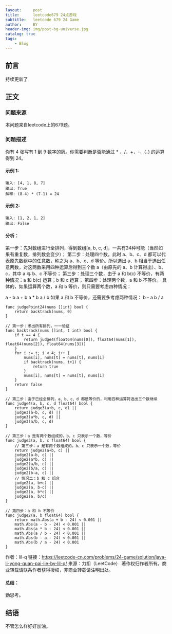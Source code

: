 ```yaml
---
layout:     post
title:      leetcode679 24点游戏
subtitle:   leetcode 679 24 Game
author:     BY
header-img: img/post-bg-universe.jpg
catalog: true
tags:
    - Blog
---
```



## 前言

持续更新了

## 正文

### 问题来源

本问题来自leetcode上的679题。 

### 问题描述

你有 4 张写有 1 到 9 数字的牌。你需要判断是否能通过 * ，/，+，-，(，) 的运算得到 24。  

#### 示例 1:
```
输入: [4, 1, 8, 7]
输出: True
解释: (8-4) * (7-1) = 24
```

#### 示例 2:
```
输入: [1, 2, 1, 2]
输出: False
```

#### 分析：  
第一步：先对数组进行全排列，得到数组[a, b, c, d]，一共有24种可能（当然如果有重复数，排列数会变少）；
第二步：处理四个数，此时 a、b、c、d 都可以代表原先数组中的任意数，称之为 a、b、c、d 等价。所以选出 a、b 相当于选出任意两数，对这两数采用四种运算后得到三个数 a（由原先的 a、b 计算得出）、b、c，其中 a 与 b、c 不等价；
第三步：处理三个数，由于 a 和 b(c) 不等价，有两种情况：a 和 b(c) 运算；b 和 c 运算；
第四步：处理两个数，a 和 b 不等价。
具体的，如果运算两个数，a 和 b 等价，则只需要考虑四种情况：

a - b
a + b
a * b
a / b
如果 a 和 b 不等价，还需要多考虑两种情况：
b - a
b / a
```
func judgePoint24(nums []int) bool {
    return backtrack(nums, 0)
}

// 第一步：求出所有排列，一一验证
func backtrack(nums []int, t int) bool {
    if t == 4 {
        return judge4(float64(nums[0]), float64(nums[1]), float64(nums[2]), float64(nums[3]))
    }
    for i := t; i < 4; i++ {
        nums[i], nums[t] = nums[t], nums[i]
        if backtrack(nums, t+1) {
            return true
        }
        nums[i], nums[t] = nums[t], nums[i]
    } 
    return false
}

// 第二步：由于已经全排列，a、b、c、d 都是等价的，利用四种运算符选出三个数继续
func judge4(a, b, c, d float64) bool {
    return judge3(a+b, c, d) ||
    judge3(a-b, c, d) ||
    judge3(a*b, c, d) ||
    judge3(a/b, c, d) 
}

// 第三步：a 是有两个数组成的，b、c 只表示一个数，等价
func judge3(a, b, c float64) bool {
    // 第三步：a 是有两个数组成的，b、c 只表示一个数，等价
    return judge2(a+b, c) ||
    judge2(a-b, c) ||
    judge2(a*b, c) ||
    judge2(a/b, c) ||
    judge2(b/a, c) ||
    judge2(b-a, c) ||
    // 情况二：b 和 c 组合
    judge2(a, b+c) ||
    judge2(a, b-c) ||
    judge2(a, b*c) ||
    judge2(a, b/c)
}

// 第四步：a 和 b 不等价
func judge2(a, b float64) bool {
    return math.Abs(a + b - 24) < 0.001 ||
    math.Abs(a - b - 24) < 0.001 ||
    math.Abs(a * b - 24) < 0.001 ||
    math.Abs(a / b - 24) < 0.001 ||
    math.Abs(b - a - 24) < 0.001 ||
    math.Abs(b / a - 24) < 0.001
}
```

作者：lil-q
链接：https://leetcode-cn.com/problems/24-game/solution/java-li-yong-quan-pai-lie-by-lil-q/
来源：力扣（LeetCode）
著作权归作者所有。商业转载请联系作者获得授权，非商业转载请注明出处。

#### 总结：
勤思考。  

## 结语
不管怎么样好好加油。
